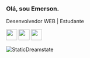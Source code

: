 ### Olá, sou Emerson.

Desenvolvedor WEB | Estudante

<img src="https://cdn.jsdelivr.net/gh/devicons/devicon/icons/html5/html5-original.svg" width='30' heidth='30' /> <img src="https://cdn.jsdelivr.net/gh/devicons/devicon/icons/css3/css3-original.svg" width='30' heidth='30'/> <img src="https://cdn.jsdelivr.net/gh/devicons/devicon/icons/javascript/javascript-original.svg" width='30' heidth='30'/>


<img src="https://camo.githubusercontent.com/25247b403e761c282b290506c5cc62b30ddd1cb74e16fe9c740e729f690870d3/68747470733a2f2f6769746875622d726561646d652d73746174732e76657263656c2e6170702f6170693f757365726e616d653d537461746963447265616d73746174652673686f775f69636f6e733d74727565267468656d653d676f7468616d" alt="StaticDreamstate" data-canonical-src="https://github-readme-stats.vercel.app/api?username=StaticDreamstate&amp;show_icons=true&amp;theme=gotham" style="max-width: 100%;">
          
          
          

          